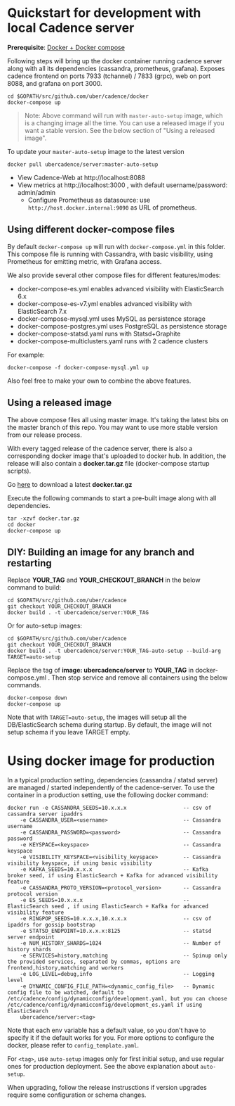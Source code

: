 Quickstart for development with local Cadence server 
====================================

**Prerequisite**: [Docker + Docker compose](https://docs.docker.com/engine/installation/) 

Following steps will bring up the docker container running cadence server
along with all its dependencies (cassandra, prometheus, grafana). Exposes cadence
frontend on ports 7933 (tchannel) / 7833 (grpc), web on port 8088, and grafana on port 3000.

```
cd $GOPATH/src/github.com/uber/cadence/docker
docker-compose up
```
> Note: Above command will run with `master-auto-setup` image, which is a changing image all the time.
> You can use a released image if you want a stable version. See the below section of "Using a released image".

To update your `master-auto-setup` image to the latest version
```
docker pull ubercadence/server:master-auto-setup

```

* View Cadence-Web at http://localhost:8088  
* View metrics at http://localhost:3000 , with default username/password: admin/admin    
  * Configure Prometheus as datasource: use `http://host.docker.internal:9090` as URL of prometheus.

Using different docker-compose files
-----------------------
By default `docker-compose up` will run with `docker-compose.yml` in this folder.
This compose file is running with Cassandra, with basic visibility, 
using Prometheus for emitting metric, with Grafana access. 


We also provide several other compose files for different features/modes:

* docker-compose-es.yml enables advanced visibility with ElasticSearch 6.x
* docker-compose-es-v7.yml enables advanced visibility with ElasticSearch 7.x
* docker-compose-mysql.yml uses MySQL as persistence storage
* docker-compose-postgres.yml uses PostgreSQL as persistence storage
* docker-compose-statsd.yaml runs with Statsd+Graphite
* docker-compose-multiclusters.yaml runs with 2 cadence clusters

For example:
```
docker-compose -f docker-compose-mysql.yml up
```

Also feel free to make your own to combine the above features.

Using a released image
-----------------------
The above compose files all using master image. It's taking the latest bits on the master branch of this repo.
You may want to use more stable version from our release process.

With every tagged release of the cadence server, there is also a corresponding
docker image that's uploaded to docker hub. In addition, the release will also
contain a **docker.tar.gz** file (docker-compose startup scripts). 

Go [here](https://github.com/uber/cadence/releases/latest) to download a latest **docker.tar.gz** 

Execute the following
commands to start a pre-built image along with all dependencies.

```
tar -xzvf docker.tar.gz
cd docker
docker-compose up
```

DIY: Building an image for any branch and restarting
-----------------------------------------
Replace **YOUR_TAG** and **YOUR_CHECKOUT_BRANCH** in the below command to build:
```
cd $GOPATH/src/github.com/uber/cadence
git checkout YOUR_CHECKOUT_BRANCH
docker build . -t ubercadence/server:YOUR_TAG
```
Or for auto-setup images:
```
cd $GOPATH/src/github.com/uber/cadence
git checkout YOUR_CHECKOUT_BRANCH
docker build . -t ubercadence/server:YOUR_TAG-auto-setup --build-arg TARGET=auto-setup
```
Replace the tag of **image: ubercadence/server** to **YOUR_TAG** in docker-compose.yml .
Then stop service and remove all containers using the below commands.
```
docker-compose down
docker-compose up
```

Note that with `TARGET=auto-setup`, the images will setup all the DB/ElasticSearch schema during startup.
By default, the image will not setup schema if you leave TARGET empty.

Using docker image for production
=========================
In a typical production setting, dependencies (cassandra / statsd server) are
managed / started independently of the cadence-server. To use the container in
a production setting, use the following docker command:

```
docker run -e CASSANDRA_SEEDS=10.x.x.x                  -- csv of cassandra server ipaddrs
    -e CASSANDRA_USER=<username>                        -- Cassandra username
    -e CASSANDRA_PASSWORD=<password>                    -- Cassandra password
    -e KEYSPACE=<keyspace>                              -- Cassandra keyspace
    -e VISIBILITY_KEYSPACE=<visibility_keyspace>        -- Cassandra visibility keyspace, if using basic visibility 
    -e KAFKA_SEEDS=10.x.x.x                             -- Kafka broker seed, if using ElasticSearch + Kafka for advanced visibility feature
    -e CASSANDRA_PROTO_VERSION=<protocol_version>       -- Cassandra protocol version
    -e ES_SEEDS=10.x.x.x                                -- ElasticSearch seed , if using ElasticSearch + Kafka for advanced visibility feature
    -e RINGPOP_SEEDS=10.x.x.x,10.x.x.x                  -- csv of ipaddrs for gossip bootstrap
    -e STATSD_ENDPOINT=10.x.x.x:8125                    -- statsd server endpoint
    -e NUM_HISTORY_SHARDS=1024                          -- Number of history shards
    -e SERVICES=history,matching                        -- Spinup only the provided services, separated by commas, options are frontend,history,matching and workers
    -e LOG_LEVEL=debug,info                             -- Logging level
    -e DYNAMIC_CONFIG_FILE_PATH=<dynamic_config_file>   -- Dynamic config file to be watched, default to /etc/cadence/config/dynamicconfig/development.yaml, but you can choose /etc/cadence/config/dynamicconfig/development_es.yaml if using ElasticSearch
    ubercadence/server:<tag>
```
Note that each env variable has a default value, so you don't have to specify it if the default works for you. 
For more options to configure the docker, please refer to `config_template.yaml`.

For `<tag>`, use `auto-setup` images only for first initial setup, and use regular ones for production deployment. See the above explanation about `auto-setup`. 

When upgrading, follow the release instrusctions if version upgrades require some configuration or schema changes. 
